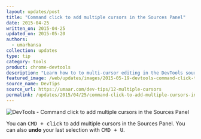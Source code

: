 ```yaml
---
layout: updates/post
title: "Command click to add multiple cursors in the Sources Panel"
date: 2015-04-25
written_on: 2015-04-25
updated_on: 2015-05-20
authors:
  - umarhansa
collection: updates
type: tip
category: tools
product: chrome-devtools
description: "Learn how to to multi-cursor editing in the DevTools sources panel."
featured_image: /web/updates/images/2015-05-19-devtools-command-click-to-add-multiple-cursors-in-the-sources-panel/multiple-cursors.gif
source_name: DevTips
source_url: https://umaar.com/dev-tips/12-multiple-cursors
permalink: /updates/2015/04/25/command-click-to-add-multiple-cursors-in-the-sources-panel.html
---
```

<img src="/web/updates/images/2015-05-19-devtools-command-click-to-add-multiple-cursors-in-the-sources-panel/multiple-cursors.gif" alt="DevTools - Command click to add multiple cursors in the Sources Panel">

You can <kbd class="kbd">CMD + click</kbd> to add multiple cursors in the Sources Panel. You can also <strong>undo</strong> your last selection with <kbd class="kbd">CMD + U</kbd>.
